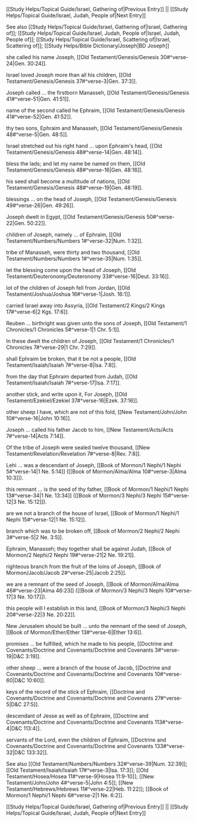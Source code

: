 [[Study Helps/Topical Guide/Israel, Gathering of|Previous Entry]]  ||  [[Study Helps/Topical Guide/Israel, Judah, People of|Next Entry]]

 See also [[Study Helps/Topical Guide/Israel, Gathering of|Israel, Gathering of]]; [[Study Helps/Topical Guide/Israel, Judah, People of|Israel, Judah, People of]]; [[Study Helps/Topical Guide/Israel, Scattering of|Israel, Scattering of]]; [[Study Helps/Bible Dictionary/Joseph|BD Joseph]]

 she called his name Joseph, [[Old Testament/Genesis/Genesis 30#^verse-24|Gen. 30:24]].

 Israel loved Joseph more than all his children, [[Old Testament/Genesis/Genesis 37#^verse-3|Gen. 37:3]].

 Joseph called ... the firstborn Manasseh, [[Old Testament/Genesis/Genesis 41#^verse-51|Gen. 41:51]].

 name of the second called he Ephraim, [[Old Testament/Genesis/Genesis 41#^verse-52|Gen. 41:52]].

 thy two sons, Ephraim and Manasseh, [[Old Testament/Genesis/Genesis 48#^verse-5|Gen. 48:5]].

 Israel stretched out his right hand ... upon Ephraim's head, [[Old Testament/Genesis/Genesis 48#^verse-14|Gen. 48:14]].

 bless the lads; and let my name be named on them, [[Old Testament/Genesis/Genesis 48#^verse-16|Gen. 48:16]].

 his seed shall become a multitude of nations, [[Old Testament/Genesis/Genesis 48#^verse-19|Gen. 48:19]].

 blessings ... on the head of Joseph, [[Old Testament/Genesis/Genesis 49#^verse-26|Gen. 49:26]].

 Joseph dwelt in Egypt, [[Old Testament/Genesis/Genesis 50#^verse-22|Gen. 50:22]].

 children of Joseph, namely ... of Ephraim, [[Old Testament/Numbers/Numbers 1#^verse-32|Num. 1:32]].

 tribe of Manasseh, were thirty and two thousand, [[Old Testament/Numbers/Numbers 1#^verse-35|Num. 1:35]].

 let the blessing come upon the head of Joseph, [[Old Testament/Deuteronomy/Deuteronomy 33#^verse-16|Deut. 33:16]].

 lot of the children of Joseph fell from Jordan, [[Old Testament/Joshua/Joshua 16#^verse-1|Josh. 16:1]].

 carried Israel away into Assyria, [[Old Testament/2 Kings/2 Kings 17#^verse-6|2 Kgs. 17:6]].

 Reuben ... birthright was given unto the sons of Joseph, [[Old Testament/1 Chronicles/1 Chronicles 5#^verse-1|1 Chr. 5:1]].

 In these dwelt the children of Joseph, [[Old Testament/1 Chronicles/1 Chronicles 7#^verse-29|1 Chr. 7:29]].

 shall Ephraim be broken, that it be not a people, [[Old Testament/Isaiah/Isaiah 7#^verse-8|Isa. 7:8]].

 from the day that Ephraim departed from Judah, [[Old Testament/Isaiah/Isaiah 7#^verse-17|Isa. 7:17]].

 another stick, and write upon it, For Joseph, [[Old Testament/Ezekiel/Ezekiel 37#^verse-16|Ezek. 37:16]].

 other sheep I have, which are not of this fold, [[New Testament/John/John 10#^verse-16|John 10:16]].

 Joseph ... called his father Jacob to him, [[New Testament/Acts/Acts 7#^verse-14|Acts 7:14]].

 Of the tribe of Joseph were sealed twelve thousand, [[New Testament/Revelation/Revelation 7#^verse-8|Rev. 7:8]].

 Lehi ... was a descendant of Joseph, [[Book of Mormon/1 Nephi/1 Nephi 5#^verse-14|1 Ne. 5:14]] ([[Book of Mormon/Alma/Alma 10#^verse-3|Alma 10:3]]).

 this remnant ... is the seed of thy father, [[Book of Mormon/1 Nephi/1 Nephi 13#^verse-34|1 Ne. 13:34]] ([[Book of Mormon/3 Nephi/3 Nephi 15#^verse-12|3 Ne. 15:12]]).

 are we not a branch of the house of Israel, [[Book of Mormon/1 Nephi/1 Nephi 15#^verse-12|1 Ne. 15:12]].

 branch which was to be broken off, [[Book of Mormon/2 Nephi/2 Nephi 3#^verse-5|2 Ne. 3:5]].

 Ephraim, Manasseh; they together shall be against Judah, [[Book of Mormon/2 Nephi/2 Nephi 19#^verse-21|2 Ne. 19:21]].

 righteous branch from the fruit of the loins of Joseph, [[Book of Mormon/Jacob/Jacob 2#^verse-25|Jacob 2:25]].

 we are a remnant of the seed of Joseph, [[Book of Mormon/Alma/Alma 46#^verse-23|Alma 46:23]] ([[Book of Mormon/3 Nephi/3 Nephi 10#^verse-17|3 Ne. 10:17]]).

 this people will I establish in this land, [[Book of Mormon/3 Nephi/3 Nephi 20#^verse-22|3 Ne. 20:22]].

 New Jerusalem should be built ... unto the remnant of the seed of Joseph, [[Book of Mormon/Ether/Ether 13#^verse-6|Ether 13:6]].

 promises ... be fulfilled, which he made to his people, [[Doctrine and Covenants/Doctrine and Covenants/Doctrine and Covenants 3#^verse-19|D&C 3:19]].

 other sheep ... were a branch of the house of Jacob, [[Doctrine and Covenants/Doctrine and Covenants/Doctrine and Covenants 10#^verse-60|D&C 10:60]].

 keys of the record of the stick of Ephraim, [[Doctrine and Covenants/Doctrine and Covenants/Doctrine and Covenants 27#^verse-5|D&C 27:5]].

 descendant of Jesse as well as of Ephraim, [[Doctrine and Covenants/Doctrine and Covenants/Doctrine and Covenants 113#^verse-4|D&C 113:4]].

 servants of the Lord, even the children of Ephraim, [[Doctrine and Covenants/Doctrine and Covenants/Doctrine and Covenants 133#^verse-32|D&C 133:32]].

 See also [[Old Testament/Numbers/Numbers 32#^verse-39|Num. 32:39]]; [[Old Testament/Isaiah/Isaiah 17#^verse-3|Isa. 17:3]]; [[Old Testament/Hosea/Hosea 11#^verse-9|Hosea 11:9-10]]; [[New Testament/John/John 4#^verse-5|John 4:5]]; [[New Testament/Hebrews/Hebrews 11#^verse-22|Heb. 11:22]]; [[Book of Mormon/1 Nephi/1 Nephi 6#^verse-2|1 Ne. 6:2]].

[[Study Helps/Topical Guide/Israel, Gathering of|Previous Entry]]  ||  [[Study Helps/Topical Guide/Israel, Judah, People of|Next Entry]]